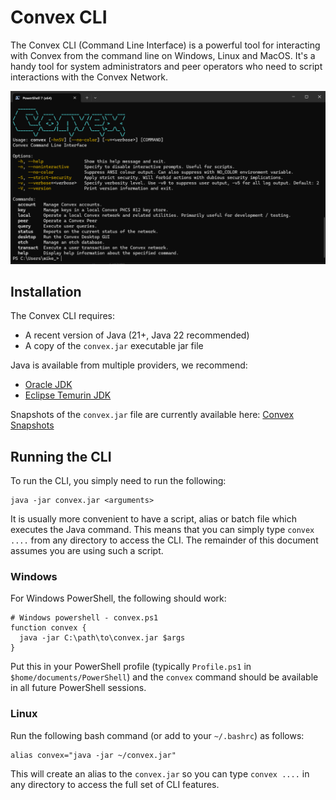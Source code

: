 # Convex CLI

The Convex CLI (Command Line Interface) is a powerful tool for interacting with Convex from the command line on Windows, Linux and MacOS. It's a handy tool for system administrators and peer operators who need to script interactions with the Convex Network.

![Convex CLI Screenshot](convex-cli.png)

## Installation

The Convex CLI requires:
- A recent version of Java (21+, Java 22 recommended)
- A copy of the `convex.jar` executable jar file

Java is available from multiple providers, we recommend:
- [Oracle JDK](https://www.oracle.com/java/technologies/downloads/)
- [Eclipse Temurin JDK](https://adoptium.net/temurin/releases/) 

Snapshots of the `convex.jar` file are currently available here: [Convex Snapshots](https://drive.google.com/drive/folders/1AZdyuZOmC70i_TtuEW3uEKvjYLOqIMiv?usp=sharing)

## Running the CLI

To run the CLI, you simply need to run the following:

```
java -jar convex.jar <arguments>
```

It is usually more convenient to have a script, alias or batch file which executes the Java command. This means that you can simply type `convex ....` from any directory to access the CLI. The remainder of this document assumes you are using such a script.

### Windows

For Windows PowerShell, the following should work:

```
# Windows powershell - convex.ps1
function convex { 
  java -jar C:\path\to\convex.jar $args
}
```

Put this in your PowerShell profile (typically `Profile.ps1` in `$home/documents/PowerShell`) and the `convex` command should be available in all future PowerShell sessions.

### Linux

Run the following bash command (or add to your `~/.bashrc`) as follows:

```
alias convex="java -jar ~/convex.jar"
```

This will create an alias to the `convex.jar` so you can type `convex ....` in any directory to access the full set of CLI features.
